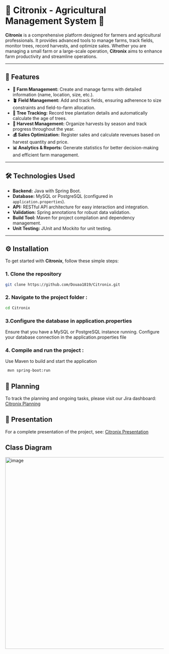 # 🍋 **Citronix** - Agricultural Management System 🌱

**Citronix** is a comprehensive platform designed for farmers and agricultural professionals. It provides advanced tools to manage farms, track fields, monitor trees, record harvests, and optimize sales. Whether you are managing a small farm or a large-scale operation, **Citronix** aims to enhance farm productivity and streamline operations.

---

## 🚀 **Features**

- **🌾 Farm Management:** Create and manage farms with detailed information (name, location, size, etc.).
- **🪴 Field Management:** Add and track fields, ensuring adherence to size constraints and field-to-farm allocation.
- **🌳 Tree Tracking:** Record tree plantation details and automatically calculate the age of trees. 
- **🌟 Harvest Management:** Organize harvests by season and track progress throughout the year.
- **💰 Sales Optimization:** Register sales and calculate revenues based on harvest quantity and price.
- **📊 Analytics & Reports:** Generate statistics for better decision-making and efficient farm management.

---

## 🛠️ **Technologies Used**

- **Backend:** Java with Spring Boot.
- **Database:** MySQL or PostgreSQL (configured in `application.properties`).
- **API:** RESTful API architecture for easy interaction and integration.
- **Validation:** Spring annotations for robust data validation.
- **Build Tool:** Maven for project compilation and dependency management.
- **Unit Testing:** JUnit and Mockito for unit testing.

---

## ⚙️ **Installation**

To get started with **Citronix**, follow these simple steps:

### 1. Clone the repository

```bash
git clone https://github.com/Douaa1819/Citronix.git
```


### 2. Navigate to the project folder :  
   ```bash
   cd Citronix
```

###  3.Configure the database in application.properties

Ensure that you have a MySQL or PostgreSQL instance running. Configure your database connection in the application.properties file

### 4. Compile and run the project :
Use Maven to build and start the application
```bash
 mvn spring-boot:run
 ```

## 📅 ​​Planning
To track the planning and ongoing tasks, please visit our Jira dashboard: [Citronix Planning](https://douaa123.atlassian.net/jira/software/c/projects/CIT/boards/14/backlog)

## 🎤 Presentation
For a complete presentation of the project, see: [Citronix Presentation](https://www.canva.com/design/DAGUNfTqxDU/VvG_1ONTO8RF9ChLAAf9Bg/edit)

## Class Diagram

<img width="608" alt="image" src="https://github.com/user-attachments/assets/803cae73-6e91-4045-8e86-77276cff475b">

